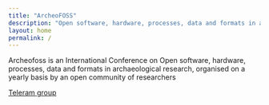 ```yaml
---
title: "ArcheoFOSS"
description: "Open software, hardware, processes, data and formats in archaeological research"
layout: home
permalink: /
---
```



Archeofoss is an International Conference on Open software, 
hardware, processes, data and formats in archaeological research,
organised on a yearly basis by an open community of researchers

[Teleram group](https://t.me/ArcheoFOSS)